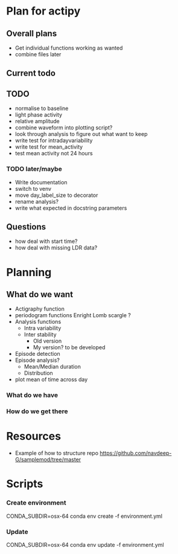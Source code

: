 # Plan for actipy

## Overall plans
- Get individual functions working as wanted
- combine files later 

## Current todo 

### 


## TODO
- normalise to baseline
- light phase activity
- relative amplitude 
- combine waveform into plotting script?
- look through analysis to figure out what want to keep
- write test for intradayvariability
- write test for mean_activity
- test mean activity not 24 hours 

### TODO later/maybe
- Write documentation
- switch to venv 
- move day_label_size to decorator 
- rename analysis? 
- write what expected in docstring parameters 

## Questions
- how deal with start time? 
- how deal with missing LDR data? 

# Planning 
## What do we want 

- Actigraphy function
- periodogram functions
    Enright
    Lomb scargle
    ?
- Analysis functions
    - Intra variability
    - Inter stability
        - Old version
        - My version? to be developed 
- Episode detection
- Episode analysis?
    - Mean/Median duration
    - Distribution
- plot mean of time across day


### What do we have
 



### How do we get there


# Resources 

- Example of how to structure repo 
https://github.com/navdeep-G/samplemod/tree/master 


# Scripts 
### Create environment
CONDA_SUBDIR=osx-64 conda env create -f environment.yml

### Update 
CONDA_SUBDIR=osx-64 conda env update -f environment.yml
